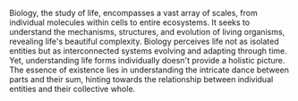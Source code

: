 
Biology, the study of life, encompasses a vast array of scales, from individual molecules within cells to entire ecosystems. It seeks to understand the mechanisms, structures, and evolution of living organisms, revealing life's beautiful complexity. Biology perceives life not as isolated entities but as interconnected systems evolving and adapting through time. Yet, understanding life forms individually doesn't provide a holistic picture. The essence of existence lies in understanding the intricate dance between parts and their sum, hinting towards the relationship between individual entities and their collective whole.


